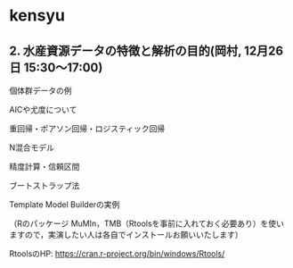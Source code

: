 # kensyu

## 2. 水産資源データの特徴と解析の目的(岡村, 12月26日 15:30～17:00)

個体群データの例

AICや尤度について

重回帰・ポアソン回帰・ロジスティック回帰

N混合モデル

精度計算・信頼区間

ブートストラップ法

Template Model Builderの実例

（Rのパッケージ MuMIn，TMB（Rtoolsを事前に入れておく必要あり）を使いますので，実演したい人は各自でインストールお願いいたします）

RtoolsのHP:
https://cran.r-project.org/bin/windows/Rtools/
